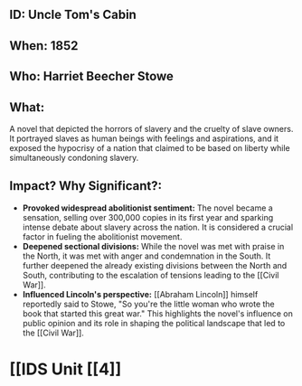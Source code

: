 ## ID: Uncle Tom's Cabin
## When: 1852
## Who: Harriet Beecher Stowe
## What:
A novel that depicted the horrors of slavery and the cruelty of slave owners. It portrayed slaves as human beings with feelings and aspirations, and it exposed the hypocrisy of a nation that claimed to be based on liberty while simultaneously condoning slavery.
## Impact? Why Significant?:
- **Provoked widespread abolitionist sentiment:** The novel became a sensation, selling over 300,000 copies in its first year and sparking intense debate about slavery across the nation. It is considered a crucial factor in fueling the abolitionist movement.
- **Deepened sectional divisions:** While the novel was met with praise in the North, it was met with anger and condemnation in the South. It further deepened the already existing divisions between the North and South, contributing to the escalation of tensions leading to the [[Civil War]].
- **Influenced Lincoln's perspective:** [[Abraham Lincoln]] himself reportedly said to Stowe, "So you're the little woman who wrote the book that started this great war." This highlights the novel's influence on public opinion and its role in shaping the political landscape that led to the [[Civil War]]. 

# [[IDS Unit [[4]]